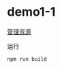 # demo1-1

[管理资源](https://www.webpackjs.com/guides/asset-management/#%E5%AE%89%E8%A3%85)



运行
```
npm run build
```